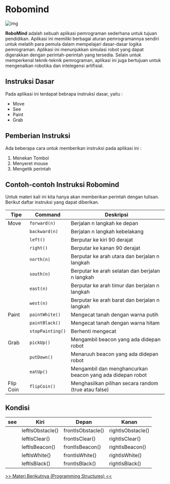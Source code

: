 # Robomind
![img](https://github.com/Swordigo15/PraktikumKP2023/blob/main/Material/Screenshot%20(193).png)

**RoboMind** adalah sebuah aplikasi pemrograman sederhana untuk tujuan pendidikan. Aplikasi ini memiliki berbagai aturan pemrogramannya sendiri untuk melatih para pemula dalam mempelajari dasar-dasar logika pemrograman. Aplikasi ini menunjukkan simulasi robot yang dapat digerakkan dengan perintah-perintah yang tersedia. Selain untuk memperkenal teknik-teknik pemrograman, aplikasi ini juga bertujuan untuk mengenalkan robotika dan intelegensi artifisial.

## Instruksi Dasar
Pada aplikasi ini terdapat bebrapa instruksi dasar, yaitu : 
+ Move
+ See
+ Paint
+ Grab

## Pemberian Instruksi
Ada beberapa cara untuk memberikan instruksi pada aplikasi ini :
1. Menekan Tombol
2. Menyeret mouse
3. Mengetik perintah

## Contoh-contoh Instruksi Robomind
Untuk materi kali ini kita hanya akan memberikan perintah dengan tulisan. Berikut daftar instruksi yang dapat diberikan.

| Tipe      | Command        | Deskripsi                                                 |
| ---       | ---            | ---                                                       |
| Move      | `forward(n)`     | Berjalan n langkah ke depan                               |
|           | `backward(n)`    | Berjalan n langkah kebelakang                             |
|           | `left()`         | Berputar ke kiri 90 derajat                               |
|           | `right()`        | Berputar ke kanan 90 derajat                              |
|           | `north(n)`       | Berputar ke arah utara dan berjalan n langkah             |
|           | `south(n)`       | Berputar ke arah selatan dan berjalan n langkah           |
|           | `east(n)`        | Berputar ke arah timur dan berjalan n langkah             |
|           | `west(n)`        | Berputar ke arah barat dan berjalan n langkah             |
| Paint     | `paintWhite()`   | Mengecat tanah dengan warna putih                         |
|           | `paintBlack()`   | Mengecat tanah dengan warna hitam                         |
|           | `stopPainting()` | Berhenti mengecat                                         |
| Grab      | `pickUp()`       | Mengambil beacon yang ada didepan robot                   |
|           | `putDown()`      | Menaruuh beacon yang ada didepan robot                    |
|           | `eatUp()`        | Mengambil dan menghancurkan beacon yang ada didepan robot |
| Flip Coin | `flipCoin()`     | Menghasilkan pilihan secara random (true atau false)      |

## Kondisi
| see       | Kiri             | Depan             | Kanan             |
| ---       | ---              | ---               | ---               |
|           | leftIsObstacle() | frontIsObstacle() | rightIsObstacle() |
|           | leftIsClear()    | frontIsClear()    | rightIsClear()    |
|           | leftIsBeacon()   | frontIsBeacon()   | rightIsBeacon()   |
|           | leftIsWhite()    | frontIsWhite()    | rightIsWhite()    |
|           | leftIsBlack()    | frontIsBlack()    | rightIsBlack()    |

[>> Materi Berikutnya (Programming Structures) <<](2-ProgrammingStructures.md)
